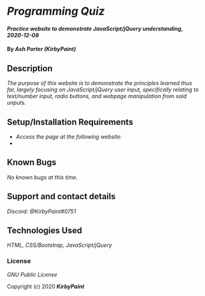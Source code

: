 # _Programming Quiz_

#### _Practice website to demonstrate JavaScript/jQuery understanding, 2020-12-08_

#### By _**Ash Porter (KirbyPaint)**_

## Description

_The purpose of this website is to demonstrate the principles learned thus far, largely focusing on JavaScript/jQuery user input, specifically relating to text/number input, radio buttons, and webpage manipulation from said unputs._

## Setup/Installation Requirements

* _Access the page at the following website:_
* _<GITHUB PAGES SITE TO BE ADDED LATER>_

## Known Bugs

_No known bugs at this time._

## Support and contact details

_Discord: @KirbyPaint#0751_

## Technologies Used

_HTML, CSS/Bootstrap, JavaScript/jQuery_

### License

*GNU Public License*

Copyright (c) 2020 **_KirbyPaint_**